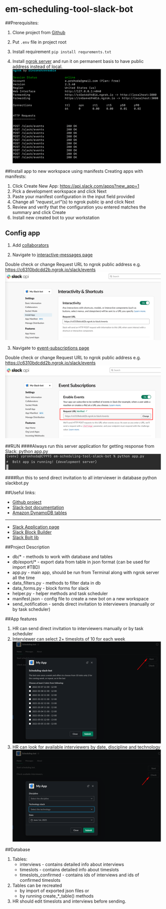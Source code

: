 # em-scheduling-tool-slack-bot

##Prerequisites:
1. Clone project from [Github](https://github.com/griddynamics/em-scheduling-tool-slack-bot)
2. Put `.env` file in project root
3. Install requirement
`pip install requrements.txt`
   
4. Install [ngrok server](https://ngrok.com/) and run it on permanent basis to have public address instead of local.
![img.png](doc/run_ngrok.png)
   

##Install app to new workspace using manifests
Creating apps with manifests:
1. Click Create New App: https://api.slack.com/apps?new_app=1
2. Pick a development workspace and click Next
3. Paste your manifest configuration in the input field provided 
4. Change all _"request_url"_(s) to ngrok public ip and click Next
5. Review and verify that the configuration you entered matches the summary and click Create
6. Install new created bot to your workstation

## Config app
1. Add [collaborators](https://app.slack.com/app-settings/T021Y2J1L2K/A022VUNSVL1/collaborators)
   
2. Navigate to [interactive-messages page](https://api.slack.com/apps/A022VUNSVL1/interactive-messages?)

Double check or change Request URL to ngrok public address e.g. https://c6310bdcdd2b.ngrok.io/slack/events
![img.png](doc/slackapi_interactivity.png)   

3. Navigate to [event-subscriptions page](https://api.slack.com/apps/A022VUNSVL1/event-subscriptions?)

Double check or change Request URL to ngrok public address e.g. https://c6310bdcdd2b.ngrok.io/slack/events
![img.png](doc/slackapi_event_subscription.png)




##RUN
####Always run this server application for getting response from Slack:
    python app.py 
![img.png](doc/run_app.png)

####Run this to send direct invitation to all interviewer in database
    python slackbot.py


##Useful links:
* [Github project](https://github.com/griddynamics/em-scheduling-tool-slack-bot)
* [Slack-bot documentation](https://docs.google.com/document/d/1NNvzWUx9H_EDCAE2Y0m8wQwGFdfnC2OYSwweE2mlUtc/edit?ts=60ab7658)
* [Amazon DynamoDB tables](https://eu-central-1.console.aws.amazon.com/dynamodbv2/home?region=eu-central-1#tables)
---
* [Slack Application page](https://api.slack.com/apps/A022VUNSVL1?created=1)
* [Slack Block Builder](https://app.slack.com/block-kit-builder/T021Y2J1L2K#%7B%22blocks%22:%5B%5D%7D)
* [Slack Bolt lib](https://slack.dev/bolt-python/tutorial/getting-started)


##Project Description
* db/* - methods to work with database and tables
* db/export/* - export data from table in json format (can be used for import #TBD)
* app.py - main app, should be run from Terminal along with ngrok server all the time
* data_filters.py - methods to filter data in db
* data_forms.py - block forms for slack
* helper.py - helper methods and task scheduler
* manifest.json - config file to create a new bot on a new workspace
* send_notification - sends direct invitation to interviewers (manually or by task scheduler)


##App features
1. HR can send direct invitation to interviewers manually or by task scheduler
2. Interviewer can select 2+ timeslots of 10 for each week
   ![img.png](doc/slack_select_timeslots.png)
3. HR can look for available interviewers by date, discipline and technology
    ![img.png](doc/slack_check_interviewers.png)
   
##Database
1. Tables:
   * interviews - contains detailed info about interviews
   * timeslots - contains detailed info about timeslots
   * timeslots_confirmed - contains ids of interviews and ids of confirmed timeslots
2. Tables can be recreated 
   * by import of exported json files or
   * by running create_*_table() methods 
3. HR should edit timeslots and interviews before sending.